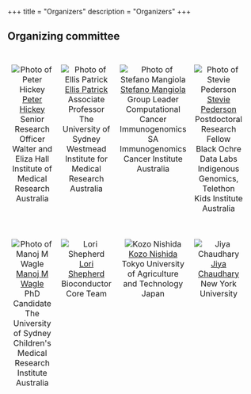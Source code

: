 +++
title = "Organizers"
description = "Organizers"
+++

<!-- ## Co-chairs

{{< cochairs >}} -->

<!-- ## Organizer Comittee

{{< committee >}} -->



## Organizing committee

<table style="width: 100%; table-layout: fixed; border-collapse: separate; border-spacing: 0 25px;">
  <tr>
    <td style="text-align: center; vertical-align: top; width: 25%; padding-bottom: 25px;">
      <img src="../img/organizers/PeterHickey.png" alt="Photo of Peter Hickey" style="max-width: 150px; height: auto;"><br>
      <a href="https://www.peterhickey.org">Peter Hickey</a><br>
      Senior Research Officer</br>
      Walter and Eliza Hall Institute of Medical Research</br>
      Australia
    </td>
    <td style="text-align: center; vertical-align: top; width: 25%; padding-bottom: 25px;">
      <img src="../img/organizers/EllisPatrick.png" alt="Photo of Ellis Patrick" style="max-width: 150px; height: auto;"><br>
      <a href="https://www.sydney.edu.au/science/about/our-people/academic-staff/ellis-patrick.html">Ellis Patrick</a><br>
      Associate Professor</br>
      The University of Sydney</br>
      Westmead Institute for Medical Research<br>
      Australia
    </td>
    <td style="text-align: center; vertical-align: top; width: 25%; padding-bottom: 25px;">
      <img src="../img/organizers/StefanoMangiola.png" alt="Photo of Stefano Mangiola" style="max-width: 150px; height: auto;"><br>
      <a href="https://researchers.adelaide.edu.au/profile/stefano.mangiola">Stefano Mangiola</a><br>
      Group Leader<br>
      Computational Cancer Immunogenomics</br>
      SA Immunogenomics Cancer Institute</br>
      Australia
    </td>
    <td style="text-align: center; vertical-align: top; width: 25%; padding-bottom: 25px;">
      <img src="../img/organizers/SteviePederson.png" alt="Photo of Stevie Pederson" style="max-width: 150px; height: auto;"><br>
      <a href="https://www.telethonkids.org.au/contact-us/our-people/p/stephen-stevie-pederson/">Stevie Pederson</a><br>
      Postdoctoral Research Fellow<br>
      Black Ochre Data Labs<br>
      Indigenous Genomics, Telethon Kids Institute</br>
      Australia
    </td>
  </tr>
  <tr>
    <td style="text-align: center; vertical-align: top; width: 25%; padding-bottom: 25px;">
      <img src="../img/organizers/ManojMWagle.png" alt="Photo of Manoj M Wagle" style="max-width: 150px; height: auto;"><br>
      <a href="https://manojmw.github.io">Manoj M Wagle</a><br>
      PhD Candidate</br>
      The University of Sydney</br>
      Children's Medical Research Institute</br>
      Australia
    </td>
    <td style="text-align: center; vertical-align: top; width: 25%; padding-bottom: 25px;">
      <img src="../img/organizers/Placeholder.jpeg" alt="Lori Shepherd" style="max-width: 150px; height: auto;"><br>
      <a href="mailto:lori.shepherd@roswellpark.org">Lori Shepherd</a><br>
      Bioconductor Core Team</br>
    </td>
    <td style="text-align: center; vertical-align: top; width: 25%; padding-bottom: 25px;">
      <img src="../img/organizers/Placeholder.jpeg" alt="Kozo Nishida" style="max-width: 150px; height: auto;"><br>
      <a href="mailto:kozo.nishida@gmail.com">Kozo Nishida</a><br>
      Tokyo University of Agriculture and Technology</br>
      Japan
    </td>
    <td style="text-align: center; vertical-align: top; width: 25%; padding-bottom: 25px;">
      <img src="../img/organizers/Placeholder.jpeg" alt="Jiya Chaudhary" style="max-width: 150px; height: auto;"><br>
      <a href="mailto:jkc9886@nyu.edu">Jiya Chaudhary</a><br>
      New York University</br>
    </td>
    <td style="text-align: center; vertical-align: top; width: 25%; padding-bottom: 25px;">&nbsp;</td>
  </tr>
</table>


&nbsp;

